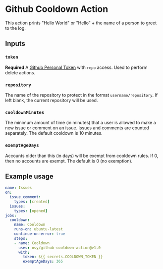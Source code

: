 # Github Cooldown Action

This action prints "Hello World" or "Hello" + the name of a person to greet to the log.

## Inputs

### `token`

**Required** A [Github Personal Token][1] with `repo` access. Used to perform delete actions.

### `repository`

The name of the repository to protect in the format `username/repository`. If left blank, the current repository will be used.

### `cooldownMinutes`

The minimum amount of time (in minutes) that a user is allowed to make a new issue or comment on an issue. Issues and comments are counted separately. The default cooldown is 10 minutes.

### `exemptAgeDays`

Accounts older than this (in days) will be exempt from cooldown rules. If 0, then no accounts are exempt. The default is 0 (no exemption).

## Example usage

```yaml
name: Issues
on:
  issue_comment:
    types: [created]
  issues:
    types: [opened]
jobs:
  cooldown:
    name: Cooldown
    runs-on: ubuntu-latest
    continue-on-error: true
    steps:
    - name: Cooldown
      uses: osy/github-cooldown-action@v1.0
      with:
        token: ${{ secrets.COOLDOWN_TOKEN }}
        exemptAgeDays: 365
```

[1]: https://docs.github.com/en/free-pro-team@latest/github/authenticating-to-github/creating-a-personal-access-token
